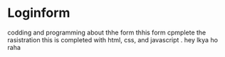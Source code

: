 # Loginform
codding and programming about thhe form
thhis form cpmplete the rasistration
this is completed with html, css, and javascript .
hey lkya ho raha
